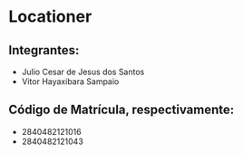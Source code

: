 # Locationer

## Integrantes: 
- Julio Cesar de Jesus dos Santos
- Vitor Hayaxibara Sampaio
## Código de Matrícula, respectivamente:
- 2840482121016
- 2840482121043